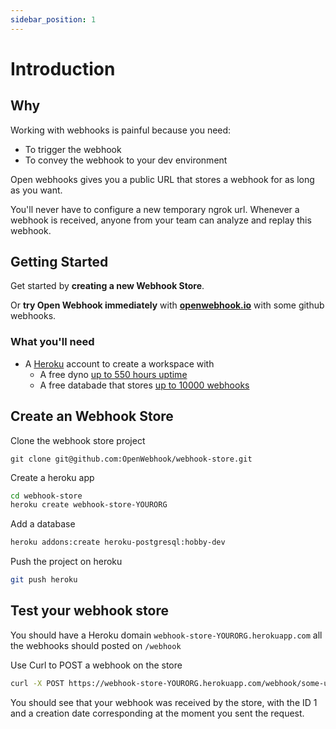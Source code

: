 ```yaml
---
sidebar_position: 1
---
```


# Introduction

## Why

Working with webhooks is painful because you need:
- To trigger the webhook
- To convey the webhook to your dev environment

Open webhooks gives you a public URL that stores a webhook for as long as you want. 

You'll never have to configure a new temporary ngrok url. Whenever a webhook is received, anyone from your team can analyze and replay this webhook.

## Getting Started

Get started by **creating a new Webhook Store**.

Or **try Open Webhook immediately** with **[openwebhook.io](https://www.openwebhook.io)** with some github webhooks.

### What you'll need
- A [Heroku](https://heroku.com) account to create a workspace with
  - A free dyno [up to 550 hours uptime](https://devcenter.heroku.com/changelog-items/907#:~:text=Starting%20today%2C%20Heroku%20accounts%20have,for%20an%20additional%20450%20hours.)
  - A free databade that stores [up to 10000 webhooks](https://devcenter.heroku.com/changelog-items/907#:~:text=Starting%20today%2C%20Heroku%20accounts%20have,for%20an%20additional%20450%20hours.)

## Create an Webhook Store

Clone the webhook store project
```
git clone git@github.com:OpenWebhook/webhook-store.git
```

Create a heroku app

```bash
cd webhook-store
heroku create webhook-store-YOURORG
```

Add a database

```bash
heroku addons:create heroku-postgresql:hobby-dev
```

Push the project on heroku
```bash
git push heroku
```

## Test your webhook store

You should have a Heroku domain `webhook-store-YOURORG.herokuapp.com` all the webhooks should posted on `/webhook`

Use Curl to POST a webhook on the store

```sh
curl -X POST https://webhook-store-YOURORG.herokuapp.com/webhook/some-url -d 'yolo=croute'
```

You should see that your webhook was received by the store, with the ID 1 and a creation date corresponding at the moment you sent the request.

